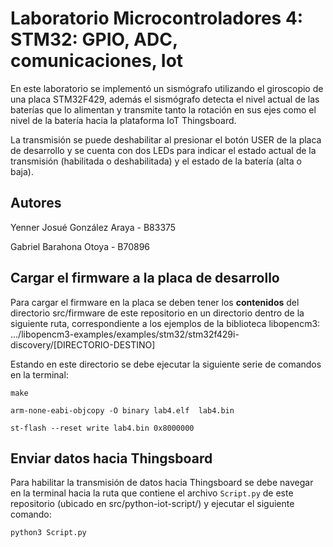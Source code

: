 # Laboratorio Microcontroladores 4: STM32: GPIO, ADC, comunicaciones, Iot


En este laboratorio se implementó un sismógrafo utilizando el giroscopio de una placa STM32F429, además el sismógrafo detecta el nivel actual de las baterías que lo alimentan y transmite tanto la rotación en sus ejes como el nivel de la batería hacia la plataforma IoT Thingsboard.

La transmisión se puede deshabilitar al presionar el botón USER de la placa de desarrollo y se cuenta con dos LEDs para indicar el estado actual de la transmisión (habilitada o deshabilitada) y el estado de la batería (alta o baja).

## Autores
Yenner Josué González Araya - B83375

Gabriel Barahona Otoya - B70896



## Cargar el firmware a la placa de desarrollo

Para cargar el firmware en la placa se deben tener los **contenidos** del directorio src/firmware de este repositorio en un directorio dentro de la siguiente ruta, correspondiente a los ejemplos de la biblioteca libopencm3: .../libopencm3-examples/examples/stm32/stm32f429i-discovery/[DIRECTORIO-DESTINO]

Estando en este directorio se debe ejecutar la siguiente serie de comandos en la terminal:

`make`

`arm-none-eabi-objcopy -O binary lab4.elf  lab4.bin`

`st-flash --reset write lab4.bin 0x8000000`


## Enviar datos hacia Thingsboard

Para habilitar la transmisión de datos hacia Thingsboard se debe navegar en la terminal hacia la ruta que contiene el archivo `Script.py` de este repositorio (ubicado en src/python-iot-script/) y ejecutar el siguiente comando:

`python3 Script.py`
